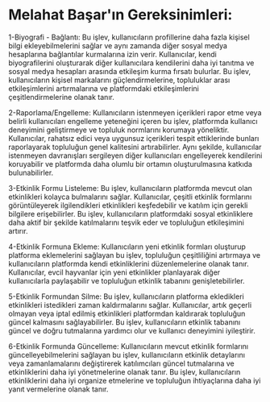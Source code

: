 # Melahat Başar'ın Gereksinimleri:

1-Biyografi - Bağlantı:
Bu işlev, kullanıcıların profillerine daha fazla kişisel bilgi ekleyebilmelerini sağlar ve aynı zamanda diğer sosyal medya hesaplarına bağlantılar kurmalarına izin verir. Kullanıcılar, kendi biyografilerini oluşturarak diğer kullanıcılara kendilerini daha iyi tanıtma ve sosyal medya hesapları arasında etkileşim kurma fırsatı bulurlar. Bu işlev, kullanıcıların kişisel markalarını güçlendirmelerine, topluluklar arası etkileşimlerini artırmalarına ve platformdaki etkileşimlerini çeşitlendirmelerine olanak tanır.

2-Raporlama/Engelleme:
Kullanıcıların istenmeyen içerikleri rapor etme veya belirli kullanıcıları engelleme yeteneğini içeren bu işlev, platformda kullanıcı deneyimini geliştirmeye ve topluluk normlarını korumaya yöneliktir. Kullanıcılar, rahatsız edici veya uygunsuz içerikleri tespit ettiklerinde bunları raporlayarak topluluğun genel kalitesini artırabilirler. Aynı şekilde, kullanıcılar istenmeyen davranışları sergileyen diğer kullanıcıları engelleyerek kendilerini koruyabilir ve platformda daha olumlu bir ortamın oluşturulmasına katkıda bulunabilirler.

3-Etkinlik Formu Listeleme:
Bu işlev, kullanıcıların platformda mevcut olan etkinlikleri kolayca bulmalarını sağlar. Kullanıcılar, çeşitli etkinlik formlarını görüntüleyerek ilgilendikleri etkinlikleri keşfedebilir ve katılım için gerekli bilgilere erişebilirler. Bu işlev, kullanıcıların platformdaki sosyal etkinliklere daha aktif bir şekilde katılmalarını teşvik eder ve topluluğun etkileşimini artırır.

4-Etkinlik Formuna Ekleme:
Kullanıcıların yeni etkinlik formları oluşturup platforma eklemelerini sağlayan bu işlev, topluluğun çeşitliliğini artırmaya ve kullanıcıların platformda kendi etkinliklerini düzenlemelerine olanak tanır. Kullanıcılar, evcil hayvanlar için yeni etkinlikler planlayarak diğer kullanıcılarla paylaşabilir ve topluluğun etkinlik tabanını genişletebilirler.

5-Etkinlik Formundan Silme:
Bu işlev, kullanıcıların platforma ekledikleri etkinlikleri istedikleri zaman kaldırmalarını sağlar. Kullanıcılar, artık geçerli olmayan veya iptal edilmiş etkinlikleri platformdan kaldırarak topluluğun güncel kalmasını sağlayabilirler. Bu işlev, kullanıcıların etkinlik tabanını güncel ve doğru tutmalarına yardımcı olur ve kullanıcı deneyimini iyileştirir.

6-Etkinlik Formunda Güncelleme:
Kullanıcıların mevcut etkinlik formlarını güncelleyebilmelerini sağlayan bu işlev, kullanıcıların etkinlik detaylarını veya zamanlamalarını değiştirerek katılımcıları güncel tutmalarına ve etkinliklerini daha iyi yönetmelerine olanak tanır. Bu işlev, kullanıcıların etkinliklerini daha iyi organize etmelerine ve topluluğun ihtiyaçlarına daha iyi yanıt vermelerine olanak tanır.
